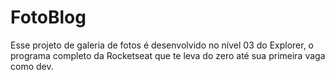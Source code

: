 # FotoBlog
 Esse projeto de galeria de fotos é desenvolvido no nível 03 do Explorer, o programa completo da Rocketseat que te leva do zero até sua primeira vaga como dev.
